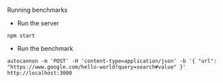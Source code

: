 Running benchmarks

- Run the server

```shell
npm start
```

- Run the benchmark

```shell
autocannon -m 'POST' -H 'content-type=application/json' -b '{ "url": "https://www.google.com/hello-world?query=search#value" }' http://localhost:3000
```

